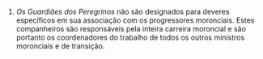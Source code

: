 1. *Os Guardiães dos Peregrinos* não são designados para deveres específicos em sua associação com os progressores moronciais. Estes companheiros são responsáveis pela inteira carreira moroncial e são portanto os coordenadores do trabalho de todos os outros ministros moronciais e de transição.